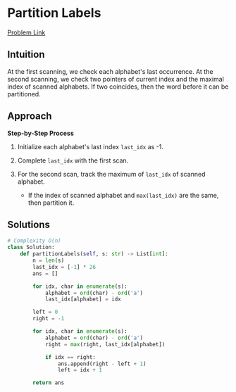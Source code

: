 **Partition Labels**
=
[Problem Link](https://leetcode.com/problems/partition-labels/description)

## Intuition
At the first scanning, we check each alphabet's last occurrence. At the second scanning, we check two pointers of 
current index and the maximal index of scanned alphabets. If two coincides, then the word before it can be 
partitioned.

## Approach
**Step-by-Step Process**

1. Initialize each alphabet's last index `last_idx` as -1.
  
2. Complete `last_idx` with the first scan.

3. For the second scan, track the maximum of `last_idx` of scanned alphabet.
    - If the index of scanned alphabet and `max(last_idx)` are the same, then partition it.

## Solutions
```python
# Complexity O(n)
class Solution:
    def partitionLabels(self, s: str) -> List[int]:
        n = len(s)
        last_idx = [-1] * 26
        ans = []

        for idx, char in enumerate(s):
            alphabet = ord(char) - ord('a')
            last_idx[alphabet] = idx

        left = 0
        right = -1

        for idx, char in enumerate(s):
            alphabet = ord(char) - ord('a')
            right = max(right, last_idx[alphabet])

            if idx == right:
                ans.append(right - left + 1)
                left = idx + 1

        return ans
